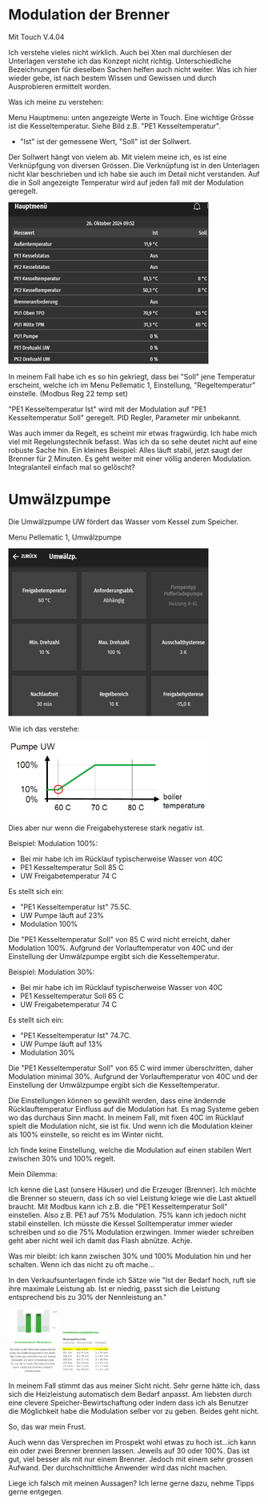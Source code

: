 # Modulation der Brenner
Mit Touch V.4.04

Ich verstehe vieles nicht wirklich. Auch bei Xten mal durchlesen der Unterlagen verstehe ich das Konzept nicht richtig. Unterschiedliche Bezeichnungen für dieselben Sachen helfen auch nicht weiter. Was ich hier wieder gebe, ist nach bestem Wissen und Gewissen und durch Ausprobieren ermittelt worden.


Was ich meine zu verstehen:

Menu Hauptmenu: unten angezeigte Werte in Touch.
Eine wichtige Grösse ist die Kesseltemperatur. Siehe Bild z.B. "PE1 Kesseltemperatur".
- "Ist" ist der gemessene Wert, "Soll" ist der Sollwert. 

Der Sollwert hängt von vielem ab. Mit vielem meine ich, es ist eine Verknüpfgung von diversen Grössen. Die Verknüpfung ist in den Unterlagen nicht klar beschrieben und ich habe sie auch im Detail nicht verstanden. Auf die in Soll angezeigte Temperatur wird auf jeden fall mit der Modulation geregelt.


<img src="./images/hauptmenu_werte.png" width="400" />

In meinem Fall habe ich es so hin gekriegt, dass bei "Soll"  jene Temperatur erscheint, welche ich im Menu Pellematic 1, Einstellung, "Regeltemperatur" einstelle. (Modbus Reg 22 temp set)

"PE1 Kesseltemperatur Ist" wird mit der Modulation auf "PE1 Kesseltemperatur Soll" geregelt. PID Regler, Parameter mir unbekannt. 

Was auch immer da Regelt, es scheint mir etwas fragwürdig. Ich habe mich viel mit Regelungstechnik befasst. Was ich da so sehe deutet nicht auf eine robuste Sache hin.
Ein kleines Beispiel: Alles läuft stabil, jetzt saugt der Brenner für 2 Minuten. Es geht weiter mit einer völlig anderen Modulation. Integralanteil einfach mal so gelöscht?
# Umwälzpumpe

Die Umwälzpumpe UW fördert das Wasser vom Kessel zum Speicher. 

Menu Pellematic 1, Umwälzpumpe

<img src="./images/menu_uw.png" width="400" />

Wie ich das verstehe:

<img src="./images/uw.png" width="400" />

Dies aber nur wenn die Freigabehysterese stark negativ ist. 

Beispiel: Modulation 100%:
- Bei mir habe ich im Rücklauf typischerweise Wasser von 40C
- PE1 Kesseltemperatur Soll 85 C
- UW Freigabetemperatur 74 C

Es stellt sich ein:
- "PE1 Kesseltemperatur Ist" 75.5C.
- UW Pumpe läuft auf 23%
- Modulation 100%

Die "PE1 Kesseltemperatur Soll" von 85 C wird nicht erreicht, daher Modulation 100%. 
Aufgrund der Vorlauftemperatur von 40C und der Einstellung der Umwälzpumpe ergibt sich die Kesseltemperatur.

Beispiel: Modulation 30%:
- Bei mir habe ich im Rücklauf typischerweise Wasser von 40C
- PE1 Kesseltemperatur Soll 65 C
- UW Freigabetemperatur 74 C

Es stellt sich ein:
- "PE1 Kesseltemperatur Ist" 74.7C.
- UW Pumpe läuft auf 13%
- Modulation 30%

Die "PE1 Kesseltemperatur Soll" von 65 C wird immer überschritten, daher Modulation minimal 30%. 
Aufgrund der Vorlauftemperatur von 40C und der Einstellung der Umwälzpumpe ergibt sich die Kesseltemperatur.

Die Einstellungen können so gewählt werden, dass eine ändernde Rücklauftemperatur Einfluss auf die Modulation hat. Es mag Systeme geben wo das durchaus Sinn macht. In meinem Fall, mit fixen 40C im Rücklauf spielt die Modulation nicht, sie ist fix.
Und wenn ich die Modulation kleiner als 100% einstelle, so reicht es im Winter nicht.

Ich finde keine Einstellung, welche die Modulation auf einen stabilen Wert zwischen 30% und 100% regelt. 

Mein Dilemma:

Ich kenne die Last (unsere Häuser) und die Erzeuger (Brenner). Ich möchte die Brenner so steuern, dass ich so viel Leistung kriege wie die Last aktuell braucht.
Mit Modbus kann ich z.B. die "PE1 Kesseltemperatur Soll" einstellen. Also z.B. PE1 auf 75% Modulation. 75% kann ich jedoch nicht stabil einstellen. Ich müsste die Kessel Solltemperatur immer wieder schreiben und so die 75% Modulation erzwingen. Immer wieder schreiben geht aber nicht weil ich damit das Flash abnütze. Achje.

Was mir bleibt: ich kann zwischen 30% und 100% Modulation hin und her schalten. Wenn ich das nicht zu oft mache...

In den Verkaufsunterlagen finde ich Sätze wie "Ist der Bedarf hoch, ruft sie ihre maximale Leistung ab. Ist er niedrig, passt sich die Leistung
entsprechend bis zu 30% der Nennleistung an." 

<img src="./images/prospekt_modulation.png" width="100" />
<img src="./images/prospekt_brennwert.png" width="100" />


In meinem Fall stimmt das aus meiner Sicht nicht.
Sehr gerne hätte ich, dass sich die Heizleistung automatisch dem Bedarf anpasst. Am liebsten durch eine clevere Speicher-Bewirtschaftung oder indem dass ich als Benutzer die Möglichkeit habe die Modulation selber vor zu geben. Beides geht nicht.

So, das war mein Frust.

Auch wenn das Versprechen im Prospekt wohl etwas zu hoch ist...ich kann ein oder zwei Brenner brennen lassen. Jeweils auf 30 oder 100%. Das ist gut, viel besser als mit nur einem Brenner. Jedoch mit einem sehr grossen Aufwand. Der durchschnittliche Anwender wird das nicht machen.

Liege ich falsch mit meinen Aussagen? Ich lerne gerne dazu, nehme Tipps gerne entgegen.